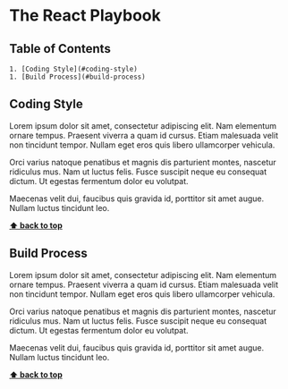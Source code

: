 # The React Playbook

## Table of Contents

    1. [Coding Style](#coding-style)
    1. [Build Process](#build-process)

## Coding Style

Lorem ipsum dolor sit amet, consectetur adipiscing elit. Nam elementum ornare tempus. Praesent viverra a quam id cursus. Etiam malesuada velit non tincidunt tempor. Nullam eget eros quis libero ullamcorper vehicula.

Orci varius natoque penatibus et magnis dis parturient montes, nascetur ridiculus mus. Nam ut luctus felis. Fusce suscipit neque eu consequat dictum. Ut egestas fermentum dolor eu volutpat.

Maecenas velit dui, faucibus quis gravida id, porttitor sit amet augue. Nullam luctus tincidunt leo.

**[⬆ back to top](#table-of-contents)**

## Build Process

Lorem ipsum dolor sit amet, consectetur adipiscing elit. Nam elementum ornare tempus. Praesent viverra a quam id cursus. Etiam malesuada velit non tincidunt tempor. Nullam eget eros quis libero ullamcorper vehicula.

Orci varius natoque penatibus et magnis dis parturient montes, nascetur ridiculus mus. Nam ut luctus felis. Fusce suscipit neque eu consequat dictum. Ut egestas fermentum dolor eu volutpat.

Maecenas velit dui, faucibus quis gravida id, porttitor sit amet augue. Nullam luctus tincidunt leo.

**[⬆ back to top](#table-of-contents)**
